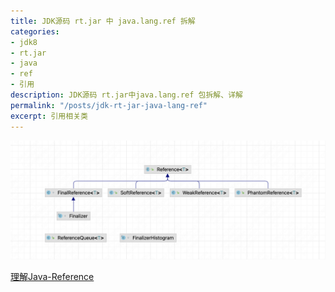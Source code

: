 ```yaml
---
title: JDK源码 rt.jar 中 java.lang.ref 拆解
categories:
- jdk8
- rt.jar
- java
- ref
- 引用
description: JDK源码 rt.jar中java.lang.ref 包拆解、详解
permalink: "/posts/jdk-rt-jar-java-lang-ref"
excerpt: 引用相关类
---
```


![概览](/assets/images/java-lang-ref/概览.png)

[理解Java-Reference](https://www.jianshu.com/p/f0da6c1af815)